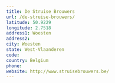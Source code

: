 ```yaml
---
title: De Struise Brouwers
url: /de-struise-brouwers/
latitude: 50.9229
longitude: 2.7518
address1: Woesten
address2: 
city: Woesten
state: West-Vlaanderen
code: 
country: Belgium
phone: 
website: http://www.struisebrouwers.be/
---
```


